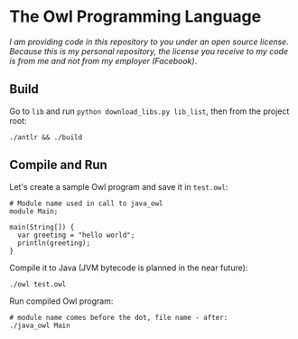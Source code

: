 # The Owl Programming Language

_I am providing code in this repository to you under an open source license._
_Because this is my personal repository,_
_the license you receive to my code is from me and not from my employer (Facebook)_.

## Build
Go to `lib` and run `python download_libs.py lib_list`, then from the project root:

```
./antlr && ./build
```

## Compile and Run
Let's create a sample Owl program and save it in `test.owl`:
```
# Module name used in call to java_owl
module Main;

main(String[]) {
  var greeting = "hello world";
  println(greeting);
}
```
Compile it to Java (JVM bytecode is planned in the near future):
```
./owl test.owl
```
Run compiled Owl program:
```
# module name comes before the dot, file name - after:
./java_owl Main
```
